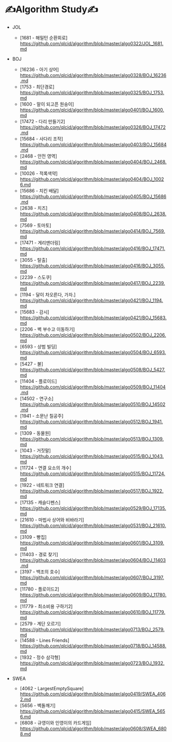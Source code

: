 # ✍Algorithm Study✍


* JOL
  * [1681 - 해밀턴 순환회로] https://github.com/qlcid/algorithm/blob/master/algo0322/JOL_1681.md

* BOJ
  * [16236 - 아기 상어] https://github.com/qlcid/algorithm/blob/master/algo0328/BOJ_16236.md
  * [1753 - 최단경로] https://github.com/qlcid/algorithm/blob/master/algo0325/BOJ_1753.md
  * [1600 - 말이 되고픈 원숭이] https://github.com/qlcid/algorithm/blob/master/algo0401/BOJ_1600.md
  * [17472 - 다리 만들기2] https://github.com/qlcid/algorithm/blob/master/algo0326/BOJ_17472.md
  * [15684 - 사다리 조작] https://github.com/qlcid/algorithm/blob/master/algo0403/BOJ_15684.md
  * [2468 - 안전 영역] https://github.com/qlcid/algorithm/blob/master/algo0404/BOJ_2468.md
  * [10026 - 적록색약] https://github.com/qlcid/algorithm/blob/master/algo0404/BOJ_10026.md
  * [15686 - 치킨 배달] https://github.com/qlcid/algorithm/blob/master/algo0405/BOJ_15686.md
  * [2638 - 치즈] https://github.com/qlcid/algorithm/blob/master/algo0408/BOJ_2638.md
  * [7569 - 토마토] https://github.com/qlcid/algorithm/blob/master/algo0414/BOJ_7569.md
  * [17471 - 게리맨더링] https://github.com/qlcid/algorithm/blob/master/algo0416/BOJ_17471.md
  * [3055 - 탈출] https://github.com/qlcid/algorithm/blob/master/algo0416/BOJ_3055.md
  * [2239 - 스도쿠] https://github.com/qlcid/algorithm/blob/master/algo0417/BOJ_2239.md
  * [1194 - 달이 차오른다, 가자.] https://github.com/qlcid/algorithm/blob/master/algo0421/BOJ_1194.md
  * [15683 - 감시] https://github.com/qlcid/algorithm/blob/master/algo0421/BOJ_15683.md
  * [2206 - 벽 부수고 이동하기] https://github.com/qlcid/algorithm/blob/master/algo0502/BOJ_2206.md
  * [6593 - 상범 빌딩] https://github.com/qlcid/algorithm/blob/master/algo0504/BOJ_6593.md
  * [5427 - 불] https://github.com/qlcid/algorithm/blob/master/algo0508/BOJ_5427.md
  * [11404 - 플로이드] https://github.com/qlcid/algorithm/blob/master/algo0509/BOJ_11404.md
  * [14502 - 연구소] https://github.com/qlcid/algorithm/blob/master/algo0510/BOJ_14502.md
  * [1941 - 소문난 칠공주] https://github.com/qlcid/algorithm/blob/master/algo0512/BOJ_1941.md
  * [1309 - 동물원] https://github.com/qlcid/algorithm/blob/master/algo0513/BOJ_1309.md
  * [1043 - 거짓말] https://github.com/qlcid/algorithm/blob/master/algo0515/BOJ_1043.md
  * [11724 - 연결 요소의 개수] https://github.com/qlcid/algorithm/blob/master/algo0515/BOJ_11724.md
  * [1922 - 네트워크 연결] https://github.com/qlcid/algorithm/blob/master/algo0517/BOJ_1922.md
  * [17135 - 캐슬디펜스] https://github.com/qlcid/algorithm/blob/master/algo0529/BOJ_17135.md
  * [21610 - 마법사 상어와 비바라기] https://github.com/qlcid/algorithm/blob/master/algo0531/BOJ_21610.md
  * [3109 - 빵집] https://github.com/qlcid/algorithm/blob/master/algo0601/BOJ_3109.md
  * [11403 - 경로 찾기] https://github.com/qlcid/algorithm/blob/master/algo0604/BOJ_11403.md
  * [3197 - 백조의 호수] https://github.com/qlcid/algorithm/blob/master/algo0607/BOJ_3197.md
  * [11780 - 플로이드2] https://github.com/qlcid/algorithm/blob/master/algo0609/BOJ_11780.md
  * [11779 - 최소비용 구하기2] https://github.com/qlcid/algorithm/blob/master/algo0610/BOJ_11779.md
  * [2579 - 계단 오르기] https://github.com/qlcid/algorithm/blob/master/algo0713/BOJ_2579.md
  * [14588 - Lines Friends] https://github.com/qlcid/algorithm/blob/master/algo0718/BOJ_14588.md
  * [1932 - 정수 삼각형] https://github.com/qlcid/algorithm/blob/master/algo0723/BOJ_1932.md

* SWEA
  * [4062 - LargestEmptySquare] https://github.com/qlcid/algorithm/blob/master/algo0419/SWEA_4062.md
  * [5656 - 벽돌깨기] https://github.com/qlcid/algorithm/blob/master/algo0415/SWEA_5656.md
  * [6808 - 규영이와 인영이의 카드게임] https://github.com/qlcid/algorithm/blob/master/algo0608/SWEA_6808.md